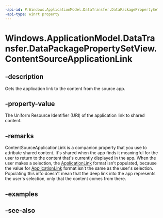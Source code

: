 ```yaml
---
-api-id: P:Windows.ApplicationModel.DataTransfer.DataPackagePropertySetView.ContentSourceApplicationLink
-api-type: winrt property
---
```


<!-- Property syntax
public Windows.Foundation.Uri ContentSourceApplicationLink { get; }
-->

# Windows.ApplicationModel.DataTransfer.DataPackagePropertySetView.ContentSourceApplicationLink

## -description
Gets the application link to the content from the source app.

## -property-value
The Uniform Resource Identifier (URI) of the application link to shared content.

## -remarks
ContentSourceApplicationLink is a companion property that you use to attribute shared content. It's shared when the app finds it meaningful for the user to return to the content that's currently displayed in the app. When the user makes a selection, the [ApplicationLink](standarddataformats_applicationlink.md) format isn't populated, because the value for [ApplicationLink](standarddataformats_applicationlink.md) format isn't the same as the user's selection. Populating this info doesn't mean that the deep link into the app represents the user's selection, only that the content comes from there.

## -examples

## -see-also
